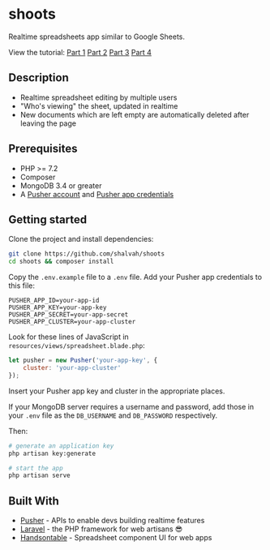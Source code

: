 # shoots
Realtime spreadsheets app similar to Google Sheets.

View the tutorial: [Part 1](https://pusher.com/tutorials/realtime-spreadsheets-part-1) [Part 2](https://pusher.com/tutorials/realtime-spreadsheets-part-2) [Part 3](https://pusher.com/tutorials/realtime-spreadsheets-part-3) [Part 4](https://pusher.com/tutorials/realtime-spreadsheets-part-4)

## Description
- Realtime spreadsheet editing by multiple users
- "Who's viewing" the sheet, updated in realtime 
- New documents which are left empty are automatically deleted after leaving the page

## Prerequisites
- PHP >= 7.2
- Composer
- MongoDB 3.4 or greater
- A [Pusher account](https://pusher.com/signup) and [Pusher app credentials](http://dashboard.pusher.com/)

## Getting started
Clone the project and install dependencies:

```bash
git clone https://github.com/shalvah/shoots
cd shoots && composer install
```

Copy the `.env.example` file to a `.env` file. Add your Pusher app credentials to this file:
```
PUSHER_APP_ID=your-app-id
PUSHER_APP_KEY=your-app-key
PUSHER_APP_SECRET=your-app-secret
PUSHER_APP_CLUSTER=your-app-cluster
```

Look for these lines of JavaScript in `resources/views/spreadsheet.blade.php`:
```javascript
let pusher = new Pusher('your-app-key', {
    cluster: 'your-app-cluster'
});
```
Insert your Pusher app key and cluster in the appropriate places.

If your MongoDB server requires a username and password, add those in your `.env` file as the `DB_USERNAME` and `DB_PASSWORD` respectively.

Then:

```bash
# generate an application key
php artisan key:generate

# start the app
php artisan serve
```
## Built With

* [Pusher](https://pusher.com/) - APIs to enable devs building realtime features
* [Laravel](http://laravel.com) - the PHP framework for web artisans :sunglasses:
* [Handsontable](https://github.com/handsontable/handsontable) - Spreadsheet component UI for web apps

